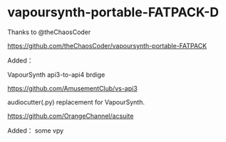 # vapoursynth-portable-FATPACK-D
Thanks to @theChaosCoder

https://github.com/theChaosCoder/vapoursynth-portable-FATPACK

Added：

VapourSynth api3-to-api4 brdige

https://github.com/AmusementClub/vs-api3

audiocutter(.py) replacement for VapourSynth.

https://github.com/OrangeChannel/acsuite 

Added：
some vpy
